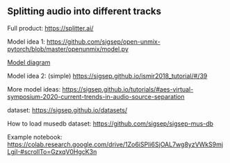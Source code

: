 ## Splitting audio into different tracks

Full product: https://splitter.ai/ 

Model idea 1: https://github.com/sigsep/open-unmix-pytorch/blob/master/openunmix/model.py

[Model diagram](https://pytorch.org/assets/images/sigsep_umx-diagram.png)

Model idea 2: (simple) https://sigsep.github.io/ismir2018_tutorial/#/39

More model ideas: 
https://sigsep.github.io/tutorials/#aes-virtual-symposium-2020-current-trends-in-audio-source-separation

dataset: https://sigsep.github.io/datasets/

How to load musedb dataset: https://github.com/sigsep/sigsep-mus-db

Example notebook:
https://colab.research.google.com/drive/1Zo6iSPIi6SjOAL7wg8yzVWkS9mjLgjI-#scrollTo=GzxqV0HgcK3n
